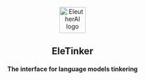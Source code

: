 <p align="center">
    <img width="60px" src="here" alt="EleutherAI logo"/><br/>
    <h2 align="center">EleTinker</h2>
    <h4 align="center">The interface for language models tinkering</h4>
</p>
